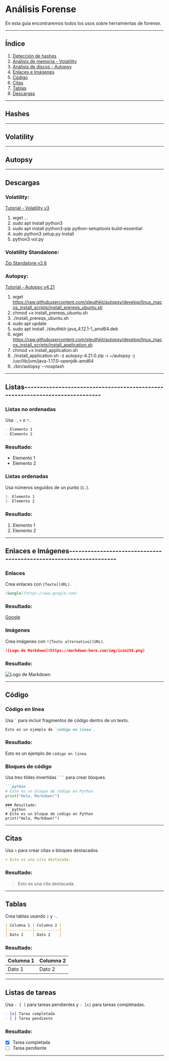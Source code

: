 # Análisis Forense

En esta guía encontraremos todos los usos sobre herramientas de forense.

---

## Índice
1. [Detección de hashes](#hashes)
2. [Análisis de memoria - Volatility](#volatility)
3. [Análisis de discos - Autopsy](#autopsy)
4. [Enlaces e Imágenes](#enlaces-e-imagenes)
5. [Código](#codigo)
6. [Citas](#citas)
7. [Tablas](#tablas)
8. [Descargas](#descargas)

---

## Hashes

---

## Volatility

---

## Autopsy

---

## Descargas

### Volatility:
[Tutorial - Volatility v3](https://www.youtube.com/watch?v=HKRZohqJEMM&t=160s)

1. wget ...
2. sudo apt install python3
3. sudo apt install python3-pip python-setuptools build-essential
4. sudo python3 setup.py install
5. python3 vol.py

### Volatility Standalone:
[Zip Standalone v2.6](http://downloads.volatilityfoundation.org/releases/2.6/volatility_2.6_lin64_standalone.zip)

### Autopsy:
[Tutorial - Autopsy v4.21](https://www.youtube.com/watch?v=DYMG7U7FOPU)

1. wget https://raw.githubusercontent.com/sleuthkit/autopsy/develop/linux_macos_install_scripts/install_prereqs_ubuntu.sh
2. chmod +x install_prereqs_ubuntu.sh
3. ./install_prereqs_ubuntu.sh
4. sudo apt update
5. sudo apt install ./sleuthkit-java_4.12.1-1_amd64.deb
6. wget https://raw.githubusercontent.com/sleuthkit/autopsy/develop/linux_macos_install_scripts/install_application.sh
7. chmod +x install_application.sh
8. ./install_application.sh -z autopsy-4.21.0.zip -i ~/autopsy -j /usr/lib/jvm/java-1.17.0-openjdk-amd64
9. ./bin/autopsy --nosplash

---

## Listas----------------------------------------------------------------------------

### Listas no ordenadas
Usa `-`, `+` o `*`.
```markdown
- Elemento 1
- Elemento 2
```
### Resultado:
- Elemento 1
- Elemento 2

### Listas ordenadas
Usa números seguidos de un punto (`1.`).
```markdown
1. Elemento 1
2. Elemento 2
```
### Resultado:
1. Elemento 1
2. Elemento 2

---

## Enlaces e Imágenes------------------------------------------------------------------

### Enlaces
Crea enlaces con `[Texto](URL)`.
```markdown
[Google](https://www.google.com)
```
### Resultado:
[Google](https://www.google.com)

### Imágenes
Crea imágenes con `![Texto alternativo](URL)`.
```markdown
![Logo de Markdown](https://markdown-here.com/img/icon256.png)
```
### Resultado:
![Logo de Markdown](https://markdown-here.com/img/icon256.png)

---

## Código

### Código en línea
Usa `` ` `` para incluir fragmentos de código dentro de un texto.
```markdown
Esto es un ejemplo de `código en línea`.
```
### Resultado:
Esto es un ejemplo de `código en línea`.

### Bloques de código
Usa tres tildes invertidas `` ``` `` para crear bloques.
```markdown
```python
# Este es un bloque de código en Python
print("Hola, Markdown!")
```
```
### Resultado:
```python
# Este es un bloque de código en Python
print("Hola, Markdown!")
```

---

## Citas
Usa `>` para crear citas o bloques destacados.
```markdown
> Esto es una cita destacada.
```
### Resultado:
> Esto es una cita destacada.

---

## Tablas
Crea tablas usando `|` y `-`.
```markdown
| Columna 1 | Columna 2 |
|-----------|-----------|
| Dato 1    | Dato 2    |
```
### Resultado:
| Columna 1 | Columna 2 |
|-----------|-----------|
| Dato 1    | Dato 2    |

---

## Listas de tareas
Usa `- [ ]` para tareas pendientes y `- [x]` para tareas completadas.
```markdown
- [x] Tarea completada
- [ ] Tarea pendiente
```
### Resultado:
- [x] Tarea completada
- [ ] Tarea pendiente

---
